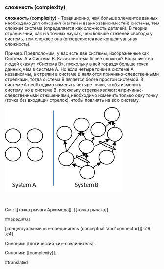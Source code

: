 ### сложность (complexity)

**сложность (complexity)** - Традиционно, чем больше элементов данных необходимо для описания (частей и взаимозависимостей) системы, тем сложнее система (определяется как сложность деталей). В теории ограничений, как и в точных науках, чем больше степеней свободы у системы, тем сложнее она (определяется как концептуальная сложность).

Пример: Предположим, у вас есть две системы, изображенные как Система A и Система B. Какая система более сложная? Большинство людей скажут «Система B», поскольку в ней гораздо больше точек данных, чем в системе A. Но если четыре точки в системе A независимы, а стрелки в системе B являются причинно-следственными стрелками, тогда система B является более простой системой. В системе A необходимо изменить четыре точки, чтобы изменить систему, но в системе B, поскольку стрелки являются причинно-следственными отношениями, необходимо изменить только одну точку (точка без входящих стрелок), чтобы повлиять на всю систему.

![](images/image80.png)

 

См.: [[точка рычага Архимеда]], [[точка рычага]].

#парадигма

[концептуальный «и»-соединитель (conceptual 'and' connector)]{.c19 .c4}

Синоним: [[логический «и»-соединитель]].

Синоним: [[complexity]].

#translated
